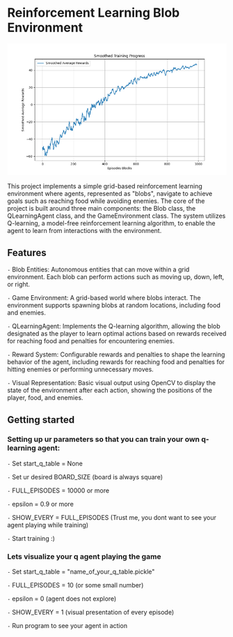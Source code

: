 # Reinforcement Learning Blob Environment

![Example Image](Smoothed_Plot_training.png)


This project implements a simple grid-based reinforcement learning environment where agents, represented as "blobs", navigate to achieve goals such as reaching food while avoiding enemies.
The core of the project is built around three main components: the Blob class, the QLearningAgent class, and the GameEnvironment class. The system utilizes Q-learning, a model-free reinforcement learning algorithm, to enable the agent to learn from interactions with the environment.

## Features

`-` Blob Entities: Autonomous entities that can move within a grid environment. Each blob can perform actions such as moving up, down, left, or right.

`-` Game Environment: A grid-based world where blobs interact. The environment supports spawning blobs at random locations, including food and enemies.

`-` QLearningAgent: Implements the Q-learning algorithm, allowing the blob designated as the player to learn optimal actions based on rewards received for reaching food and penalties for encountering enemies.

`-` Reward System: Configurable rewards and penalties to shape the learning behavior of the agent, including rewards for reaching food and penalties for hitting enemies or performing unnecessary moves.

`-` Visual Representation: Basic visual output using OpenCV to display the state of the environment after each action, showing the positions of the player, food, and enemies.

## Getting started

### Setting up ur parameters so that you can train your own q-learning agent:

`-` Set start_q_table = None

`-` Set ur desired BOARD_SIZE (board is always square)

`-` FULL_EPISODES = 10000 or more

`-` epsilon = 0.9 or more

`-` SHOW_EVERY = FULL_EPISODES (Trust me, you dont want to see your agent playing while training)

`-` Start training :)

### Lets visualize your q agent playing the game

`-` Set start_q_table = "name_of_your_q_table.pickle"

`-` FULL_EPISODES = 10 (or some small number)

`-` epsilon = 0 (agent does not explore)

`-` SHOW_EVERY = 1 (visual presentation of every episode)

`-` Run program to see your agent in action
